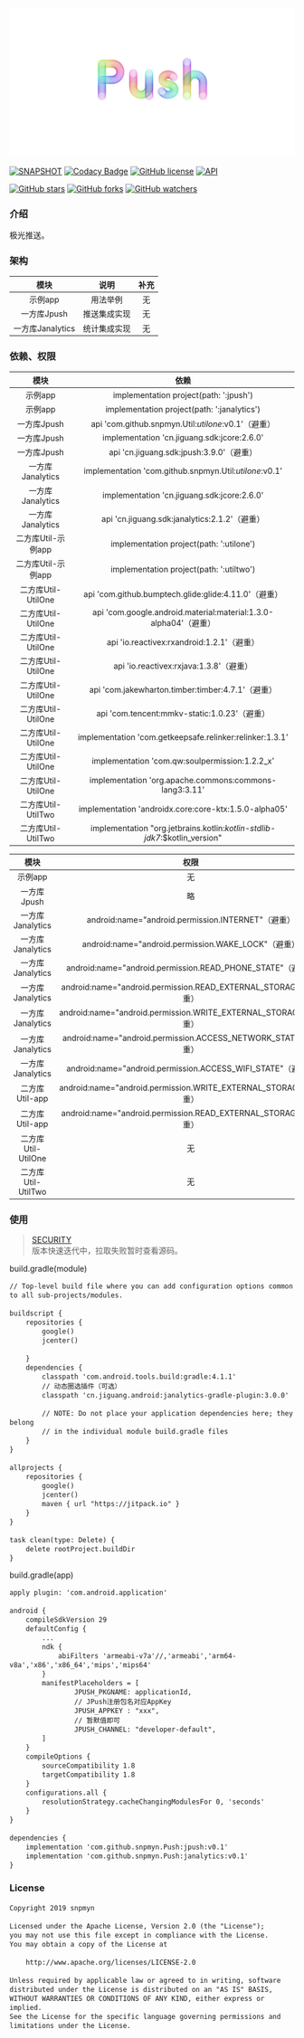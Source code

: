 <div align=center><img src="https://github.com/snpmyn/Push/raw/master/image.png"/></div>

[![SNAPSHOT](https://jitpack.io/v/Jaouan/Revealator.svg)](https://jitpack.io/#snpmyn/Push)
[![Codacy Badge](https://api.codacy.com/project/badge/Grade/55524606732f4c4fb9f5e207c412a3a7)](https://www.codacy.com/manual/snpmyn/Push?utm_source=github.com&amp;utm_medium=referral&amp;utm_content=snpmyn/Push&amp;utm_campaign=Badge_Grade)
[![GitHub license](https://img.shields.io/badge/license-Apache%20License%202.0-blue.svg?style=flat)](https://www.apache.org/licenses/LICENSE-2.0)
[![API](https://img.shields.io/badge/API-19%2B-brightgreen.svg?style=flat)](https://android-arsenal.com/api?level=19)

[![GitHub stars](https://img.shields.io/github/stars/Bigkoo/Push.svg?style=social)](https://github.com/Bigkoo/Push/stargazers) 
[![GitHub forks](https://img.shields.io/github/forks/Bigkoo/Push.svg?style=social)](https://github.com/Bigkoo/Push/network) 
[![GitHub watchers](https://img.shields.io/github/watchers/Bigkoo/Push.svg?style=social)](https://github.com/Bigkoo/Push/watchers)

### 介绍
极光推送。

### 架构
| 模块 | 说明 | 补充 |
|:-:|:-:|:-:|
| 示例app | 用法举例 | 无 |
| 一方库Jpush | 推送集成实现 | 无 |
| 一方库Janalytics | 统计集成实现 | 无 |

### 依赖、权限
| 模块 | 依赖 |
|:-:|:-:|
| 示例app | implementation project(path: ':jpush') |
| 示例app | implementation project(path: ':janalytics') |
| 一方库Jpush | api 'com.github.snpmyn.Util:*utilone*:v0.1'（避重）|
| 一方库Jpush | implementation 'cn.jiguang.sdk:jcore:2.6.0' |
| 一方库Jpush | api 'cn.jiguang.sdk:jpush:3.9.0'（避重）|
| 一方库Janalytics | implementation 'com.github.snpmyn.Util:*utilone*:v0.1' |
| 一方库Janalytics | implementation 'cn.jiguang.sdk:jcore:2.6.0' |
| 一方库Janalytics | api 'cn.jiguang.sdk:janalytics:2.1.2'（避重）|
| 二方库Util-示例app | implementation project(path: ':utilone') |
| 二方库Util-示例app | implementation project(path: ':utiltwo') |
| 二方库Util-UtilOne | api 'com.github.bumptech.glide:glide:4.11.0'（避重）|
| 二方库Util-UtilOne | api 'com.google.android.material:material:1.3.0-alpha04'（避重）|
| 二方库Util-UtilOne | api 'io.reactivex:rxandroid:1.2.1'（避重）|
| 二方库Util-UtilOne | api 'io.reactivex:rxjava:1.3.8'（避重）|
| 二方库Util-UtilOne | api 'com.jakewharton.timber:timber:4.7.1'（避重）|
| 二方库Util-UtilOne | api 'com.tencent:mmkv-static:1.0.23'（避重）|
| 二方库Util-UtilOne | implementation 'com.getkeepsafe.relinker:relinker:1.3.1' |
| 二方库Util-UtilOne | implementation 'com.qw:soulpermission:1.2.2_x' |
| 二方库Util-UtilOne | implementation 'org.apache.commons:commons-lang3:3.11' |
| 二方库Util-UtilTwo | implementation 'androidx.core:core-ktx:1.5.0-alpha05' |
| 二方库Util-UtilTwo | implementation "org.jetbrains.kotlin:*kotlin-stdlib-jdk7*:$kotlin_version" |

| 模块 | 权限 |
|:-:|:-:|
| 示例app | 无 |
| 一方库Jpush | 略 |
| 一方库Janalytics | android:name="android.permission.INTERNET"（避重）|
| 一方库Janalytics | android:name="android.permission.WAKE_LOCK"（避重）|
| 一方库Janalytics | android:name="android.permission.READ_PHONE_STATE"（避重）|
| 一方库Janalytics | android:name="android.permission.READ_EXTERNAL_STORAGE"（避重）|
| 一方库Janalytics | android:name="android.permission.WRITE_EXTERNAL_STORAGE"（避重）|
| 一方库Janalytics | android:name="android.permission.ACCESS_NETWORK_STATE"（避重）|
| 一方库Janalytics | android:name="android.permission.ACCESS_WIFI_STATE"（避重）|
| 二方库Util-app | android:name="android.permission.WRITE_EXTERNAL_STORAGE"（避重）|
| 二方库Util-app | android:name="android.permission.READ_EXTERNAL_STORAGE"（避重）|
| 二方库Util-UtilOne | 无 |
| 二方库Util-UtilTwo | 无 |

### 使用
> [SECURITY](https://github.com/snpmyn/Push/blob/master/SECURITY.md)<br>
> 版本快速迭代中，拉取失败暂时查看源码。

build.gradle(module)
```
// Top-level build file where you can add configuration options common to all sub-projects/modules.

buildscript {
    repositories {
        google()
        jcenter()

    }
    dependencies {
        classpath 'com.android.tools.build:gradle:4.1.1'
        // 动态圈选插件（可选）
        classpath 'cn.jiguang.android:janalytics-gradle-plugin:3.0.0'

        // NOTE: Do not place your application dependencies here; they belong
        // in the individual module build.gradle files
    }
}

allprojects {
    repositories {
        google()
        jcenter()
        maven { url "https://jitpack.io" }
    }
}

task clean(type: Delete) {
    delete rootProject.buildDir
}
```
build.gradle(app)
```
apply plugin: 'com.android.application'

android {
    compileSdkVersion 29
    defaultConfig {
        ...
        ndk {
            abiFilters 'armeabi-v7a'//,'armeabi','arm64-v8a','x86','x86_64','mips','mips64'
        }
        manifestPlaceholders = [
                JPUSH_PKGNAME: applicationId,
                // JPush注册包名对应AppKey
                JPUSH_APPKEY : "xxx",
                // 暂默值即可
                JPUSH_CHANNEL: "developer-default",
        ]
    }  
    compileOptions {
        sourceCompatibility 1.8
        targetCompatibility 1.8
    }
    configurations.all {
        resolutionStrategy.cacheChangingModulesFor 0, 'seconds'
    }
}

dependencies {
    implementation 'com.github.snpmyn.Push:jpush:v0.1'
    implementation 'com.github.snpmyn.Push:janalytics:v0.1'
}
```

### License
```
Copyright 2019 snpmyn

Licensed under the Apache License, Version 2.0 (the "License");
you may not use this file except in compliance with the License.
You may obtain a copy of the License at

    http://www.apache.org/licenses/LICENSE-2.0

Unless required by applicable law or agreed to in writing, software
distributed under the License is distributed on an "AS IS" BASIS,
WITHOUT WARRANTIES OR CONDITIONS OF ANY KIND, either express or implied.
See the License for the specific language governing permissions and
limitations under the License.
```
